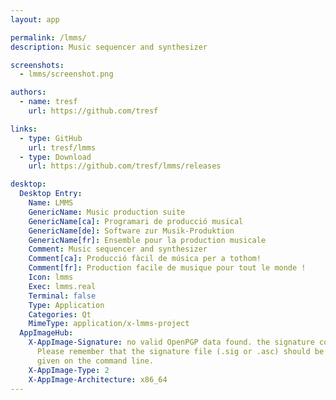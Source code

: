 ```yaml
---
layout: app

permalink: /lmms/
description: Music sequencer and synthesizer

screenshots:
  - lmms/screenshot.png

authors:
  - name: tresf
    url: https://github.com/tresf

links:
  - type: GitHub
    url: tresf/lmms
  - type: Download
    url: https://github.com/tresf/lmms/releases

desktop:
  Desktop Entry:
    Name: LMMS
    GenericName: Music production suite
    GenericName[ca]: Programari de producció musical
    GenericName[de]: Software zur Musik-Produktion
    GenericName[fr]: Ensemble pour la production musicale
    Comment: Music sequencer and synthesizer
    Comment[ca]: Producció fàcil de música per a tothom!
    Comment[fr]: Production facile de musique pour tout le monde !
    Icon: lmms
    Exec: lmms.real
    Terminal: false
    Type: Application
    Categories: Qt
    MimeType: application/x-lmms-project
  AppImageHub:
    X-AppImage-Signature: no valid OpenPGP data found. the signature could not be verified.
      Please remember that the signature file (.sig or .asc) should be the first file
      given on the command line.
    X-AppImage-Type: 2
    X-AppImage-Architecture: x86_64
---
```

